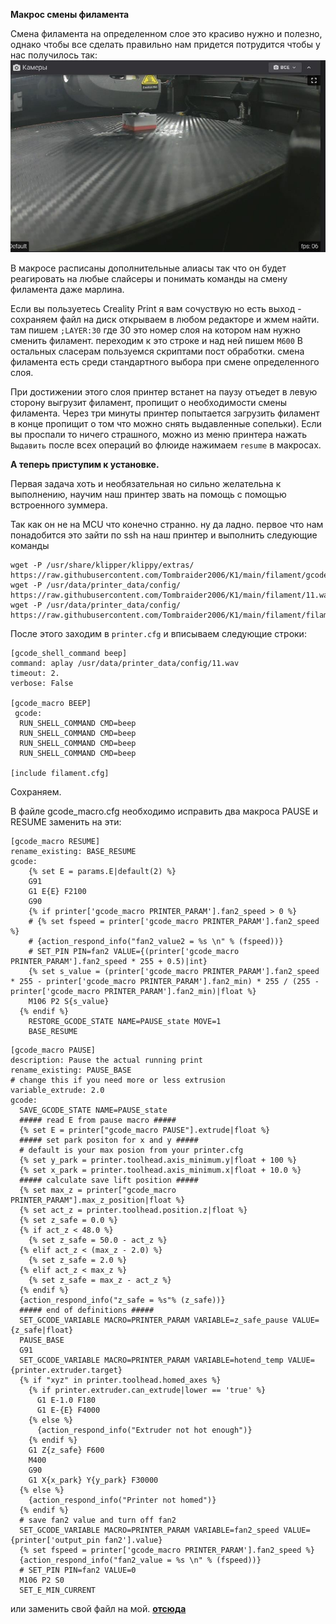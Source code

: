 **Макрос смены филамента**

Смена филамента на определенном слое это красиво нужно и полезно, однако чтобы все сделать правильно нам придется потрудится чтобы у нас получилось так:
![](1.jpg)

В макросе  расписаны дополнительные алиасы так что он будет реагировать на любые слайсеры и понимать команды на смену филамента даже марлина. 

Если вы пользуетесь Creality Print я вам сочуствую но есть выход - сохраняем файл на диск открываем в любом редакторе и жмем найти. там пишем `;LAYER:30` где 30 это номер слоя на котором нам нужно сменить филамент. переходим к это строке и над ней пишем `M600` 
В остальных сласерам пользуемся скриптами пост обработки. смена филамента есть среди стандартного выбора при смене определенного слоя.

При достижении этого слоя принтер встанет на паузу отъедет в левую сторону выгрузит филамент, пропищит о необходимости смены филамента. Через три минуты принтер попытается загрузить филамент в конце пропищит о том что можно снять выдавленные сопельки). Если вы проспали то ничего страшного, можно из меню принтера нажать `Выдавить` после всех операций во флюиде нажимаем `resume` в макросах.  

**А теперь приступим к установке.**

Первая задача хоть и необязательная но сильно желательна к выполнению, научим наш принтер звать на помощь с помощью встроенного зуммера.

Так как он не на MCU что конечно странно. ну да ладно. первое что нам понадобится это зайти по ssh на наш принтер и выполнить следующие команды

```
wget -P /usr/share/klipper/klippy/extras/ https://raw.githubusercontent.com/Tombraider2006/K1/main/filament/gcode_shell_command.py
wget -P /usr/data/printer_data/config/ https://raw.githubusercontent.com/Tombraider2006/K1/main/filament/11.wav
wget -P /usr/data/printer_data/config/  https://raw.githubusercontent.com/Tombraider2006/K1/main/filament/filament.cfg
```
После этого заходим в `printer.cfg` и вписываем следующие строки: 

```
[gcode_shell_command beep]
command: aplay /usr/data/printer_data/config/11.wav
timeout: 2.
verbose: False

[gcode_macro BEEP]
 gcode:
  RUN_SHELL_COMMAND CMD=beep
  RUN_SHELL_COMMAND CMD=beep
  RUN_SHELL_COMMAND CMD=beep
  RUN_SHELL_COMMAND CMD=beep

[include filament.cfg]
```
Сохраняем.

В файле gcode_macro.cfg необходимо исправить два макроса PAUSE и RESUME заменить на эти:
```
[gcode_macro RESUME]
rename_existing: BASE_RESUME
gcode:
    {% set E = params.E|default(2) %}
    G91
    G1 E{E} F2100
    G90
    {% if printer['gcode_macro PRINTER_PARAM'].fan2_speed > 0 %}
    # {% set fspeed = printer['gcode_macro PRINTER_PARAM'].fan2_speed %}
    # {action_respond_info("fan2_value2 = %s \n" % (fspeed))}
    # SET_PIN PIN=fan2 VALUE={(printer['gcode_macro PRINTER_PARAM'].fan2_speed * 255 + 0.5)|int}
    {% set s_value = (printer['gcode_macro PRINTER_PARAM'].fan2_speed * 255 - printer['gcode_macro PRINTER_PARAM'].fan2_min) * 255 / (255 - printer['gcode_macro PRINTER_PARAM'].fan2_min)|float %}
    M106 P2 S{s_value}
  {% endif %}
    RESTORE_GCODE_STATE NAME=PAUSE_state MOVE=1
    BASE_RESUME
```

```
[gcode_macro PAUSE]
description: Pause the actual running print
rename_existing: PAUSE_BASE
# change this if you need more or less extrusion
variable_extrude: 2.0
gcode:
  SAVE_GCODE_STATE NAME=PAUSE_state
  ##### read E from pause macro #####
  {% set E = printer["gcode_macro PAUSE"].extrude|float %}
  ##### set park positon for x and y #####
  # default is your max posion from your printer.cfg
  {% set y_park = printer.toolhead.axis_minimum.y|float + 100 %}
  {% set x_park = printer.toolhead.axis_minimum.x|float + 10.0 %}
  ##### calculate save lift position #####
  {% set max_z = printer["gcode_macro PRINTER_PARAM"].max_z_position|float %}
  {% set act_z = printer.toolhead.position.z|float %}
  {% set z_safe = 0.0 %}
  {% if act_z < 48.0 %}
    {% set z_safe = 50.0 - act_z %}
  {% elif act_z < (max_z - 2.0) %}
    {% set z_safe = 2.0 %}
  {% elif act_z < max_z %}
    {% set z_safe = max_z - act_z %}
  {% endif %}
  {action_respond_info("z_safe = %s"% (z_safe))}
  ##### end of definitions #####
  SET_GCODE_VARIABLE MACRO=PRINTER_PARAM VARIABLE=z_safe_pause VALUE={z_safe|float}
  PAUSE_BASE
  G91
  SET_GCODE_VARIABLE MACRO=PRINTER_PARAM VARIABLE=hotend_temp VALUE={printer.extruder.target}
  {% if "xyz" in printer.toolhead.homed_axes %}
    {% if printer.extruder.can_extrude|lower == 'true' %}
      G1 E-1.0 F180
      G1 E-{E} F4000
    {% else %}
      {action_respond_info("Extruder not hot enough")}
    {% endif %}
    G1 Z{z_safe} F600
    M400
    G90
    G1 X{x_park} Y{y_park} F30000
  {% else %}
    {action_respond_info("Printer not homed")}
  {% endif %}
  # save fan2 value and turn off fan2
  SET_GCODE_VARIABLE MACRO=PRINTER_PARAM VARIABLE=fan2_speed VALUE={printer['output_pin fan2'].value}
  {% set fspeed = printer['gcode_macro PRINTER_PARAM'].fan2_speed %}
  {action_respond_info("fan2_value = %s \n" % (fspeed))}
  # SET_PIN PIN=fan2 VALUE=0
  M106 P2 S0
  SET_E_MIN_CURRENT
```

или заменить свой файл на мой. [**отсюда**](gcode_macro.cfg)
